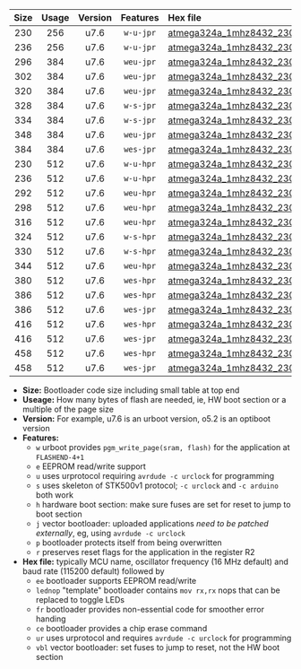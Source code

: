 |Size|Usage|Version|Features|Hex file|
|:-:|:-:|:-:|:-:|:--|
|230|256|u7.6|`w-u-jpr`|[atmega324a_1mhz8432_230400bps_ur_vbl.hex](https://raw.githubusercontent.com/stefanrueger/urboot/main/atmega324a_1mhz8432_230400bps_ur_vbl.hex)|
|236|256|u7.6|`w-u-jpr`|[atmega324a_1mhz8432_230400bps_lednop_ur_vbl.hex](https://raw.githubusercontent.com/stefanrueger/urboot/main/atmega324a_1mhz8432_230400bps_lednop_ur_vbl.hex)|
|296|384|u7.6|`weu-jpr`|[atmega324a_1mhz8432_230400bps_ee_ur_vbl.hex](https://raw.githubusercontent.com/stefanrueger/urboot/main/atmega324a_1mhz8432_230400bps_ee_ur_vbl.hex)|
|302|384|u7.6|`weu-jpr`|[atmega324a_1mhz8432_230400bps_ee_lednop_ur_vbl.hex](https://raw.githubusercontent.com/stefanrueger/urboot/main/atmega324a_1mhz8432_230400bps_ee_lednop_ur_vbl.hex)|
|320|384|u7.6|`weu-jpr`|[atmega324a_1mhz8432_230400bps_ee_lednop_fr_ur_vbl.hex](https://raw.githubusercontent.com/stefanrueger/urboot/main/atmega324a_1mhz8432_230400bps_ee_lednop_fr_ur_vbl.hex)|
|328|384|u7.6|`w-s-jpr`|[atmega324a_1mhz8432_230400bps_vbl.hex](https://raw.githubusercontent.com/stefanrueger/urboot/main/atmega324a_1mhz8432_230400bps_vbl.hex)|
|334|384|u7.6|`w-s-jpr`|[atmega324a_1mhz8432_230400bps_lednop_vbl.hex](https://raw.githubusercontent.com/stefanrueger/urboot/main/atmega324a_1mhz8432_230400bps_lednop_vbl.hex)|
|348|384|u7.6|`weu-jpr`|[atmega324a_1mhz8432_230400bps_ee_lednop_fr_ce_ur_vbl.hex](https://raw.githubusercontent.com/stefanrueger/urboot/main/atmega324a_1mhz8432_230400bps_ee_lednop_fr_ce_ur_vbl.hex)|
|384|384|u7.6|`wes-jpr`|[atmega324a_1mhz8432_230400bps_ee_vbl.hex](https://raw.githubusercontent.com/stefanrueger/urboot/main/atmega324a_1mhz8432_230400bps_ee_vbl.hex)|
|230|512|u7.6|`w-u-hpr`|[atmega324a_1mhz8432_230400bps_ur.hex](https://raw.githubusercontent.com/stefanrueger/urboot/main/atmega324a_1mhz8432_230400bps_ur.hex)|
|236|512|u7.6|`w-u-hpr`|[atmega324a_1mhz8432_230400bps_lednop_ur.hex](https://raw.githubusercontent.com/stefanrueger/urboot/main/atmega324a_1mhz8432_230400bps_lednop_ur.hex)|
|292|512|u7.6|`weu-hpr`|[atmega324a_1mhz8432_230400bps_ee_ur.hex](https://raw.githubusercontent.com/stefanrueger/urboot/main/atmega324a_1mhz8432_230400bps_ee_ur.hex)|
|298|512|u7.6|`weu-hpr`|[atmega324a_1mhz8432_230400bps_ee_lednop_ur.hex](https://raw.githubusercontent.com/stefanrueger/urboot/main/atmega324a_1mhz8432_230400bps_ee_lednop_ur.hex)|
|316|512|u7.6|`weu-hpr`|[atmega324a_1mhz8432_230400bps_ee_lednop_fr_ur.hex](https://raw.githubusercontent.com/stefanrueger/urboot/main/atmega324a_1mhz8432_230400bps_ee_lednop_fr_ur.hex)|
|324|512|u7.6|`w-s-hpr`|[atmega324a_1mhz8432_230400bps.hex](https://raw.githubusercontent.com/stefanrueger/urboot/main/atmega324a_1mhz8432_230400bps.hex)|
|330|512|u7.6|`w-s-hpr`|[atmega324a_1mhz8432_230400bps_lednop.hex](https://raw.githubusercontent.com/stefanrueger/urboot/main/atmega324a_1mhz8432_230400bps_lednop.hex)|
|344|512|u7.6|`weu-hpr`|[atmega324a_1mhz8432_230400bps_ee_lednop_fr_ce_ur.hex](https://raw.githubusercontent.com/stefanrueger/urboot/main/atmega324a_1mhz8432_230400bps_ee_lednop_fr_ce_ur.hex)|
|380|512|u7.6|`wes-hpr`|[atmega324a_1mhz8432_230400bps_ee.hex](https://raw.githubusercontent.com/stefanrueger/urboot/main/atmega324a_1mhz8432_230400bps_ee.hex)|
|386|512|u7.6|`wes-hpr`|[atmega324a_1mhz8432_230400bps_ee_lednop.hex](https://raw.githubusercontent.com/stefanrueger/urboot/main/atmega324a_1mhz8432_230400bps_ee_lednop.hex)|
|386|512|u7.6|`wes-jpr`|[atmega324a_1mhz8432_230400bps_ee_lednop_vbl.hex](https://raw.githubusercontent.com/stefanrueger/urboot/main/atmega324a_1mhz8432_230400bps_ee_lednop_vbl.hex)|
|416|512|u7.6|`wes-hpr`|[atmega324a_1mhz8432_230400bps_ee_lednop_fr.hex](https://raw.githubusercontent.com/stefanrueger/urboot/main/atmega324a_1mhz8432_230400bps_ee_lednop_fr.hex)|
|416|512|u7.6|`wes-jpr`|[atmega324a_1mhz8432_230400bps_ee_lednop_fr_vbl.hex](https://raw.githubusercontent.com/stefanrueger/urboot/main/atmega324a_1mhz8432_230400bps_ee_lednop_fr_vbl.hex)|
|458|512|u7.6|`wes-hpr`|[atmega324a_1mhz8432_230400bps_ee_lednop_fr_ce.hex](https://raw.githubusercontent.com/stefanrueger/urboot/main/atmega324a_1mhz8432_230400bps_ee_lednop_fr_ce.hex)|
|458|512|u7.6|`wes-jpr`|[atmega324a_1mhz8432_230400bps_ee_lednop_fr_ce_vbl.hex](https://raw.githubusercontent.com/stefanrueger/urboot/main/atmega324a_1mhz8432_230400bps_ee_lednop_fr_ce_vbl.hex)|

- **Size:** Bootloader code size including small table at top end
- **Useage:** How many bytes of flash are needed, ie, HW boot section or a multiple of the page size
- **Version:** For example, u7.6 is an urboot version, o5.2 is an optiboot version
- **Features:**
  + `w` urboot provides `pgm_write_page(sram, flash)` for the application at `FLASHEND-4+1`
  + `e` EEPROM read/write support
  + `u` uses urprotocol requiring `avrdude -c urclock` for programming
  + `s` uses skeleton of STK500v1 protocol; `-c urclock` and `-c arduino` both work
  + `h` hardware boot section: make sure fuses are set for reset to jump to boot section
  + `j` vector bootloader: uploaded applications *need to be patched externally*, eg, using `avrdude -c urclock`
  + `p` bootloader protects itself from being overwritten
  + `r` preserves reset flags for the application in the register R2
- **Hex file:** typically MCU name, oscillator frequency (16 MHz default) and baud rate (115200 default) followed by
  + `ee` bootloader supports EEPROM read/write
  + `lednop` "template" bootloader contains `mov rx,rx` nops that can be replaced to toggle LEDs
  + `fr` bootloader provides non-essential code for smoother error handing
  + `ce` bootloader provides a chip erase command
  + `ur` uses urprotocol and requires `avrdude -c urclock` for programming
  + `vbl` vector bootloader: set fuses to jump to reset, not the HW boot section
